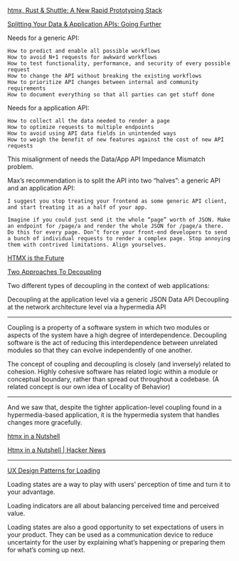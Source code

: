 
[htmx, Rust & Shuttle: A New Rapid Prototyping Stack](https://www.shuttle.rs/blog/2023/10/25/htmx-with-rust)

[Splitting Your Data & Application APIs: Going Further](https://htmx.org/essays/splitting-your-apis/)

Needs for a generic API:

    How to predict and enable all possible workflows
    How to avoid N+1 requests for awkward workflows
    How to test functionality, performance, and security of every possible request
    How to change the API without breaking the existing workflows
    How to prioritize API changes between internal and community requirements
    How to document everything so that all parties can get stuff done

Needs for a application API:

    How to collect all the data needed to render a page
    How to optimize requests to multiple endpoints
    How to avoid using API data fields in unintended ways
    How to weigh the benefit of new features against the cost of new API requests

This misalignment of needs the Data/App API Impedance Mismatch problem.

Max’s recommendation is to split the API into two “halves”: a generic API and an application API:

    I suggest you stop treating your frontend as some generic API client, and start treating it as a half of your app.

    Imagine if you could just send it the whole “page” worth of JSON. Make an endpoint for /page/a and render the whole JSON for /page/a there. Do this for every page. Don’t force your front-end developers to send a bunch of individual requests to render a complex page. Stop annoying them with contrived limitations. Align yourselves.

[HTMX is the Future](https://quii.dev/HTMX_is_the_Future)

[Two Approaches To Decoupling](https://htmx.org/essays/two-approaches-to-decoupling/)

Two different types of decoupling in the context of web applications:

Decoupling at the application level via a generic JSON Data API
Decoupling at the network architecture level via a hypermedia API

---

Coupling is a property of a software system in which two modules or aspects of the system have a high degree of interdependence. Decoupling software is the act of reducing this interdependence between unrelated modules so that they can evolve independently of one another.

The concept of coupling and decoupling is closely (and inversely) related to cohesion. Highly cohesive software has related logic within a module or conceptual boundary, rather than spread out throughout a codebase. (A related concept is our own idea of Locality of Behavior)

---

And we saw that, despite the tighter application-level coupling found in a hypermedia-based application, it is the hypermedia system that handles changes more gracefully.

[htmx in a Nutshell](https://htmx.org/docs/)

[Htmx in a Nutshell | Hacker News](https://news.ycombinator.com/item?id=33987578)

---

[UX Design Patterns for Loading](https://pencilandpaper.io/articles/ux-pattern-analysis-loading-feedback/)

Loading states are a way to play with users’ perception of time and turn it to your advantage.

Loading indicators are all about balancing perceived time and perceived value. 

Loading states are also a good opportunity to set expectations of users in your product. They can be used as a communication device to reduce uncertainty for the user by explaining what’s happening or preparing them for what’s coming up next.
